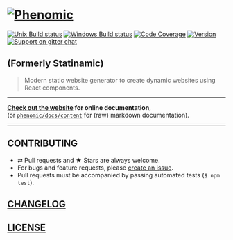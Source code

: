 # [![Phenomic](https://rawgit.com/MoOx/phenomic/master/logo/phenomic-text-color.svg)](https://phenomic.io)

[![Unix Build status](https://img.shields.io/travis/MoOx/phenomic/master.svg?branch=master&label=unix%20build)](https://travis-ci.org/MoOx/phenomic)
[![Windows Build status](https://img.shields.io/appveyor/ci/MoOx/phenomic/master.svg?label=window%20build)](https://ci.appveyor.com/project/MoOx/phenomic/branch/master)
[![Code Coverage](https://img.shields.io/coveralls/MoOx/phenomic/next.svg)](https://coveralls.io/github/MoOx/phenomic)
[![Version](https://img.shields.io/npm/v/phenomic.svg)](https://github.com/MoOx/phenomic/blob/master/CHANGELOG.md)
[![Support on gitter chat](https://img.shields.io/badge/support-gitter%20chat-E40255.svg)](https://gitter.im/MoOx/phenomic)

## (Formerly Statinamic)

> Modern static website generator to create dynamic websites using React components.

---

**[Check out the website](https://phenomic.io) for online documentation**,  
(or [`phenomic/docs/content`](docs/content) for (raw) markdown documentation).

---

## CONTRIBUTING

* ⇄ Pull requests and ★ Stars are always welcome.
* For bugs and feature requests, please [create an issue](https://github.com/MoOx/phenomic/issues/new).
* Pull requests must be accompanied by passing automated tests (`$ npm test`).

## [CHANGELOG](CHANGELOG.md)

## [LICENSE](LICENSE)
